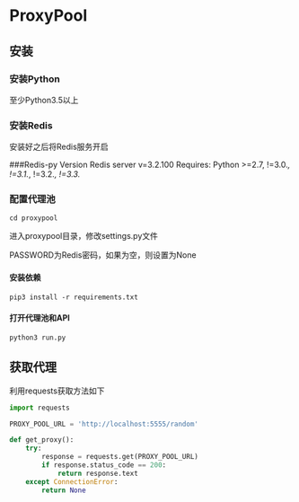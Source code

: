 # ProxyPool

## 安装

### 安装Python

至少Python3.5以上

### 安装Redis

安装好之后将Redis服务开启

###Redis-py Version
Redis server v=3.2.100
Requires: Python >=2.7, !=3.0.*, !=3.1.*, !=3.2.*, !=3.3.*

### 配置代理池

```
cd proxypool
```

进入proxypool目录，修改settings.py文件

PASSWORD为Redis密码，如果为空，则设置为None

#### 安装依赖

```
pip3 install -r requirements.txt
```

#### 打开代理池和API

```
python3 run.py
```

## 获取代理


利用requests获取方法如下

```python
import requests

PROXY_POOL_URL = 'http://localhost:5555/random'

def get_proxy():
    try:
        response = requests.get(PROXY_POOL_URL)
        if response.status_code == 200:
            return response.text
    except ConnectionError:
        return None
```
